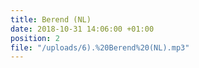 ```yaml
---
title: Berend (NL)
date: 2018-10-31 14:06:00 +01:00
position: 2
file: "/uploads/6).%20Berend%20(NL).mp3"
---
```


